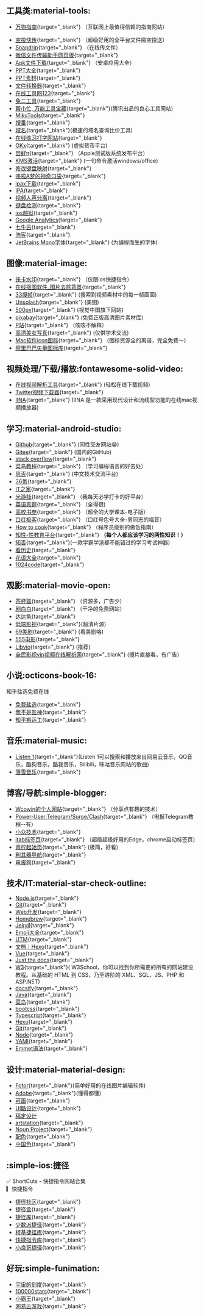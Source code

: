 ## **工具类:material-tools:**

* [万物指南](https://zh.wikihow.com/首页){target="_blank"}  （互联网上最值得信赖的指南网站）
- [空投快传](https://airportal.cn/){target="_blank"}   （超级好用的全平台文件隔空投送）  
- [Snapdrip](https://snapdrop.net/){target="_blank"} （在线传文件）
- [微信文件传输助手网页版](https://filehelper.weixin.qq.com/){target="_blank"}  
- [Apk文件下载](https://apkpure.com/cn/){target="_blank"}  （安卓应用大全）
- [PPT大全](https://www.pptsupermarket.com/){target="_blank"}  
- [PPT素材](https://www.ypppt.com/){target="_blank"}  
- [文件转换器](https://convertio.co/zh/){target="_blank"}  
- [在线工具网123](http://www.gjw123.com/){target="_blank"}  
- [兔二工具](https://www.amp360.net/index.html){target="_blank"}
- [帮小忙, 万能工具宝藏](https://tool.browser.qq.com/){target="_blank"}(腾讯出品的良心工具网站)  
- [MikuTools](https://tools.miku.ac/){target="_blank"}
- [搜番](https://trace.moe/){target="_blank"}
- [域名](https://namebeta.com/){target="_blank"}(极速的域名查询比价工具)
- [在线练习打字网站](https://dazidazi.com/){target="_blank"}
- [OKx](https://www.okx.com/cn){target="_blank"} (虚拟货币平台)
- [尝鲜π](https://betahub.cn/){target="_blank"}  （Apple测试版系统发布平台）
- [KMS激活](https://03k.org/kms.html){target="_blank"}  (一句命令激活windows/office)  
- [修改键盘映射](https://karabiner-elements.pqrs.org/){target="_blank"}
- [哆啦A梦的神奇口袋](https://baozangku.com/){target="_blank"}
- [ipax下载](https://armconverter.com/decryptedappstore/us){target="_blank"}
- [IPA](https://decrypt.day/){target="_blank"}
- [视频人声分离](https://vocalremover.org/){target="_blank"}
- [键盘检测](https://keyboardtester.co/keyboard-tester){target="_blank"}
- [ios越狱](https://xina.ss03.cn/){target="_blank"}    
- [Google Analytics](https://analytics.google.com/analytics/web/#/p345934440/reports/intelligenthome){target="_blank"}
- [七牛云](https://portal.qiniu.com/home){target="_blank"}
- [浩客](https://app.howxm.com/apps/bb241dcf5625c39207fda32f1542e4f5){target="_blank"}
- [JetBrains Mono字体](https://www.jetbrains.com/lp/mono/){target="_blank"}  (为编程而生的字体)
## **图像:material-image:**  

- [徕卡水印](https://www.immers.icu/){target="_blank"} （仅限ios快捷指令）
- [在线抠图软件_图片去除背景](https://www.remove.bg/zh){target="_blank"}  
- [33搜帧](https://fse.agilestudio.cn/){target="_blank"} (搜索到视频素材中的每一帧画面)    
- [Unsplash](https://www.xiaozhongjishu.com/sites/113.html){target="_blank"} (美图)  
- [500px](https://500px.com.cn/user/login?redirect=https%3A%2F%2F500px.com.cn%2Fcommunity%2Findex.html){target="_blank"}  (视觉中国旗下网站)
- [pixabay](https://pixabay.com/zh/){target="_blank"}  (免费正版高清图片素材库)
- [P站](https://www.pixiv.net/){target="_blank"}  （咳咳不解释）
- [高清美女写真](https://yskhd.com/){target="_blank"}  (仅供学术交流)
- [Mac软件icon图标](https://macosicons.com/#/){target="_blank"}  （图标资源全的离谱，完全免费～）  
- [阿里巴巴矢量图标库](https://www.iconfont.cn/?spm=a313x.7781069.1998910419.d4d0a486a){target="_blank"}  

## **视频处理/下载/播放:fontawesome-solid-video:**  

- [在线视频解析工具](https://pv.vlogdownloader.com/){target="_blank"}  (轻松在线下载视频) 
- [Twitter视频下载器](https://www.getfvid.com/zh/twitter){target="_blank"}
- [IINA](https://www.iina.io/){target="_blank"}   (IINA 是一款采用现代设计和流线型功能的在线mac视频播放器)

## **学习:material-android-studio:**

- [Github](https://github.com/){target="_blank"} (同性交友网站😁)  
- [Gitee](https://gitee.com/explore){target="_blank"} (国内的GitHub)
- [stack overflow](https://stackoverflow.com/){target="_blank"}
- [菜鸟教程](https://www.runoob.com/){target="_blank"} （学习编程语言的好去处）
- [思否](https://segmentfault.com/){target="_blank"} (中文技术交流平台)
- [36氪](https://www.36kr.com/){target="_blank"}
- [IT之家](https://www.ithome.com/){target="_blank"}
- [米游社](https://bbs.mihoyo.com/ys/){target="_blank"}   （我每天必学打卡的好平台）
- [英语真题](https://zhenti.burningvocabulary.com/){target="_blank"} （全得很)
- [高校书苑](https://ebook.hep.com.cn/ebooks/h5/index.html#/){target="_blank"}  （超全的大学课本-电子版）
- [口红极客](http://www.tianlefirstweb.fun/){target="_blank"} （口红号色号大全-男同志的福音）   
- [How to cook](https://cook.aiurs.co/){target="_blank"}  （程序员级别的做饭指南）
- [知性-性教育平台](https://knowsex.net/){target="_blank"} <b>（每个人都应该学习的两性知识！）</b>  
- [知否](http://www.daanbar.com/index.html){target="_blank"}(一款学霸学渣都不能错过的学习考试神器)  
- [看历史](http://www.lishiju.net/timeline.html){target="_blank"}  
- [花语大全](https://www.ip138.com/huayu/){target="_blank"}
- [1024code](https://1024code.com/){target="_blank"}
## **观影:material-movie-open:**  

- [茶杯狐](https://cupfox.app/){target="_blank"} （资源多，广告少）  
- [剧白白](https://jubaibai.cc/){target="_blank"} （干净的免费网站）  
- [达达龟](https://www.dadagui.me/){target="_blank"}   
- [低端影视](https://ddrk.me/){target="_blank"}(超清片源)  
- [69美剧](https://www.69mj.com/){target="_blank"} (看美剧咯)   
- [555电影](https://5dy6.vip/){target="_blank"}    
- [Libvio](https://libvio.fun/){target="_blank"}   (推荐)
- [全民影视vip视频在线解析网](https://www.daga.cc/){target="_blank"} (搜片直接看，有广告）

## **小说:octicons-book-16:**

知乎盐选免费在线

- [免费盐选](https://mfyx.top/){target="_blank"}  
- [我不是盐神](https://onehu.xyz/){target="_blank"}
- [知乎搬运工](https://www.sxctp.org/){target="_blank"}

## **音乐:material-music:**
- [Listen 1](https://listen1.github.io/listen1/){target="_blank"}(Listen 1可以搜索和播放来自网易云音乐，QQ音乐，酷狗音乐，酷我音乐，Bilibili，咪咕音乐网站的歌曲)
- [落雪音乐](https://lxmusic.toside.cn/){target="_blank"}
## **博客/导航:simple-blogger:**  

- [Wcowin的个人网站](https://wcowin.github.io/mymkdocs/){target="_blank"}  （分享点有趣的技术）
- [Power-User:Telegram/Surge/Clash](https://congcong0806.github.io/){target="_blank"}  （电报Telegram教程--有）
- [小众技术](https://www.xiaozhongjishu.com/?from=itab){target="_blank"}
- [itab标签页](https://go.itab.link/){target="_blank"}  （超级超级好用的Edge，chrome启动标签页）
- [青柠起始页](https://limestart.cn/){target="_blank"}  (极简，好看)
- [利其器导航](https://www.jiceng.org/wzdh){target="_blank"} 
- [电报狗](https://www.smsgou.com/){target="_blank"}
  
## **技术/IT:material-star-check-outline:**

- [Node.js](https://nodejs.org/en/){target="_blank"}
- [Git](https://git-scm.com/){target="_blank"}
- [Web开发](https://developer.mozilla.org/zh-CN/docs/Web){target="_blank"}
- [Homebrew](https://brew.sh/index_zh-cn){target="_blank"}
- [Jekyll](https://jekyllrb.com/){target="_blank"}
- [Emoji大全](https://www.emojiall.com/zh-hans){target="_blank"}
- [UTM](https://mac.getutm.app/){target="_blank"}
- [文档｜Hexo](https://hexo.io/zh-cn/docs/#%E5%AE%89%E8%A3%85-Hexo){target="_blank"}
- [Vue](https://cn.vuejs.org/){target="_blank"}
- [Just the docs](https://just-the-docs.github.io/just-the-docs/){target="_blank"}
- [W3](https://www.w3school.com.cn/){target="_blank"}( W3School，你可以找到你所需要的所有的网站建设教程。从基础的 HTML 到 CSS，乃至进阶的 XML、SQL、JS、PHP 和 ASP.NET)
- [docsify](https://docsify.js.org/#/zh-cn/){target="_blank"}
- [Java](https://mrjokersince1997.github.io/My-Notes/#/){target="_blank"}
- [菜鸟](https://www.runoob.com/){target="_blank"}
- [bootcss](https://www.bootcss.com/){target="_blank"}
- [Typescript](https://typescript.bootcss.com/){target="_blank"}
- [Hexo](https://hexo.io/zh-cn/docs/#%E5%AE%89%E8%A3%85-Hexo){target="_blank"}
- [Git](https://git-scm.com/){target="_blank"}
- [Node](https://nodejs.org/en/){target="_blank"}
- [YAMl](http://www.ruanyifeng.com/blog/2016/07/yaml.html){target="_blank"}
- [Emmet语法](https://docs.emmet.io/cheat-sheet/){target="_blank"}
## **设计:material-material-design:**

- [Fotor](https://www.fotor.com/cn/){target="_blank"}(简单好用的在线图片编辑软件)
- [Adobe](https://color.adobe.com/zh/explore/newest/){target="_blank"}(懂得都懂)
- [可画](https://www.canva.cn/?display-com-option=true){target="_blank"}
- [UI酷设计](http://uicool123.com/){target="_blank"}
- [稿定设计](https://www.gaoding.com/introduction?hmsr=itab-itab-itab--itab-itab-bdqd)
- [artstation](https://www.artstation.com/){target="_blank"}
- [Noun Project](https://thenounproject.com/){target="_blank"}
- [配色](https://webgradients.com/){target="_blank"}
- [中国色](http://zhongguose.com/){target="_blank"}

## **:simple-ios:捷径**

✅ ShortCuts - 快捷指令网站合集  
▎快捷指令

- [捷径社区](https://sharecuts.cn/){target="_blank"}  
- [捷径盒](https://jiejinghe.com/){target="_blank"}  
- [捷径库](https://jiejingku.net/){target="_blank"}  
- [少数派捷径](https://shortcuts.sspai.com/){target="_blank"}  
- [柯基捷径库](https://www.kejicut.com/){target="_blank"}  
- [快捷指令库](https://www.rcuts.com/){target="_blank"}  
- [小良哥捷径](https://iphone8.vip/gz.html){target="_blank"}
 

## **好玩:simple-funimation:**

- [宇宙的刻度](https://htwins.net/scale2/){target="_blank"}
- [100000stars](http://stars.chromeexperiments.com/){target="_blank"}
- [小霸王](https://www.yikm.net/){target="_blank"}
- [网易云游戏](https://cg.163.com/#/mobile){target="_blank"}